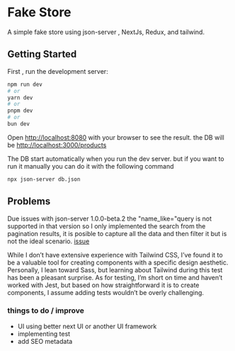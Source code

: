 # Fake Store

A simple fake store using json-server , NextJs, Redux, and tailwind.

## Getting Started

First , run the development server:

```bash
npm run dev
# or
yarn dev
# or
pnpm dev
# or
bun dev
```

Open [http://localhost:8080](http://localhost:8080) with your browser to see the result.
the DB will be [http://localhost:3000/products](http://localhost:3000/products)

The DB start automatically when you run the dev server.
but if you want to run it manually you can do it with the following command

```bash
npx json-server db.json
```

## Problems

Due issues with json-server 1.0.0-beta.2 the "name_like="query is not supported in that version so I only implemented the search from the pagination results, it is posible to capture all the data and then filter it but is not the ideal scenario. [issue](https://github.com/typicode/json-server/issues/1509)

While I don’t have extensive experience with Tailwind CSS, I’ve found it to be a valuable tool for creating components with a specific design aesthetic. Personally, I lean toward Sass, but learning about Tailwind during this test has been a pleasant surprise. As for testing, I’m short on time and haven’t worked with Jest, but based on how straightforward it is to create components, I assume adding tests wouldn’t be overly challenging.

### things to do / improve

- UI using better next UI or another UI framework
- implementing test
- add SEO metadata